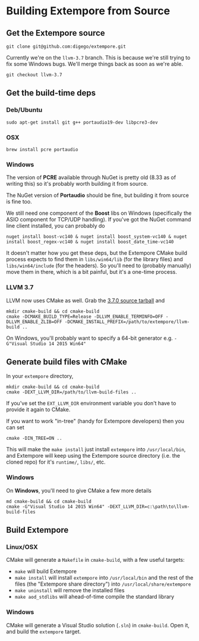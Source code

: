 # Building Extempore from Source

## Get the Extempore source

```
git clone git@github.com:digego/extempore.git
```

Currently we're on the `llvm-3.7` branch. This is because we're still
trying to fix some Windows bugs. We'll merge things back as soon as
we're able.

```
git checkout llvm-3.7
```

## Get the build-time deps

### Deb/Ubuntu

```
sudo apt-get install git g++ portaudio19-dev libpcre3-dev
```

### OSX

```
brew install pcre portaudio
```

### Windows

The version of **PCRE** available through NuGet is pretty old (8.33 as of
writing this) so it's probably worth building it from source.

The NuGet version of **Portaudio** should be fine, but building it
from source is fine too.

We still need one component of the **Boost** libs on Windows
(specifically the ASIO component for TCP/UDP handling). If you've got
the NuGet command line client installed, you can probably do

```
nuget install boost-vc140 & nuget install boost_system-vc140 & nuget install boost_regex-vc140 & nuget install boost_date_time-vc140
```

It doesn't matter how you get these deps, but the Extempore CMake
build process expects to find them in `libs/win64/lib` (for the
library files) and `libs/win64/include` (for the headers). So you'll
need to (probably manually) move them in there, which is a bit
painful, but it's a one-time process.

### LLVM 3.7

LLVM now uses CMake as well. Grab the
[3.7.0 source tarball](http://llvm.org/releases/download.html#3.7.0) and

```
mkdir cmake-build && cd cmake-build
cmake -DCMAKE_BUILD_TYPE=Release -DLLVM_ENABLE_TERMINFO=OFF -DLLVM_ENABLE_ZLIB=OFF -DCMAKE_INSTALL_PREFIX=/path/to/extempore/llvm-build ..
```

On Windows, you'll probably want to specify a 64-bit generator e.g.
`-G"Visual Studio 14 2015 Win64"`

## Generate build files with CMake

In your `extempore` directory,

```
mkdir cmake-build && cd cmake-build
cmake -DEXT_LLVM_DIR=/path/to/llvm-build-files ..
```

If you've set the `EXT_LLVM_DIR` environment variable you don't have
to provide it again to CMake.

If you want to work "in-tree" (handy for Extempore developers) then
you can set

```
cmake -DIN_TREE=ON ..
```

This will make the `make install` just install `extempore` into
`/usr/local/bin`, and Extempore will keep using the Extempore source
directory (i.e. the cloned repo) for it's `runtime/`, `libs/`, etc.

### Windows

On **Windows**, you'll need to give CMake a few more details

```
md cmake-build && cd cmake-build
cmake -G"Visual Studio 14 2015 Win64" -DEXT_LLVM_DIR=c:\path\to\llvm-build-files
```

## Build Extempore

### Linux/OSX

CMake will generate a `Makefile` in `cmake-build`, with a few useful
targets:

- `make` will build Extempore
- `make install` will install `extempore` into `/usr/local/bin` and
  the rest of the files (the "Extempore share directory") into
  `/usr/local/share/extempore`
- `make uninstall` will remove the installed files
- `make aod_stdlibs` will ahead-of-time compile the standard library

### Windows

CMake will generate a Visual Studio solution (`.sln`) in
`cmake-build`.  Open it, and build the `extempore` target.
